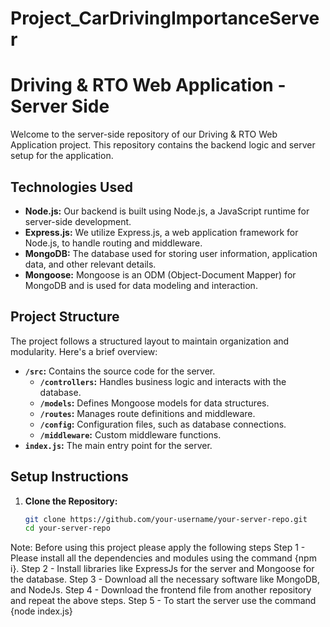 # Project_CarDrivingImportanceServer

# Driving & RTO Web Application - Server Side

Welcome to the server-side repository of our Driving & RTO Web Application project. This repository contains the backend logic and server setup for the application.

## Technologies Used

- **Node.js:** Our backend is built using Node.js, a JavaScript runtime for server-side development.
- **Express.js:** We utilize Express.js, a web application framework for Node.js, to handle routing and middleware.
- **MongoDB:** The database used for storing user information, application data, and other relevant details.
- **Mongoose:** Mongoose is an ODM (Object-Document Mapper) for MongoDB and is used for data modeling and interaction.

## Project Structure

The project follows a structured layout to maintain organization and modularity. Here's a brief overview:

- **`/src`:** Contains the source code for the server.
  - **`/controllers`:** Handles business logic and interacts with the database.
  - **`/models`:** Defines Mongoose models for data structures.
  - **`/routes`:** Manages route definitions and middleware.
  - **`/config`:** Configuration files, such as database connections.
  - **`/middleware`:** Custom middleware functions.
- **`index.js`:** The main entry point for the server.

## Setup Instructions

1. **Clone the Repository:**
   ```bash
   git clone https://github.com/your-username/your-server-repo.git
   cd your-server-repo


Note: Before using this project please apply the following steps
      Step 1 - Please install all the dependencies and modules using the command {npm i}.
      Step 2 - Install libraries like ExpressJs for the server and Mongoose for the database. 
      Step 3 - Download all the necessary software like MongoDB, and NodeJs.
      Step 4 - Download the frontend file from another repository and repeat the above steps.
      Step 5 - To start the server use the command {node index.js}



